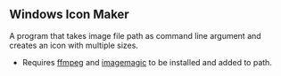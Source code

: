 ## Windows Icon Maker
A program that takes image file path as command line argument and creates an icon with multiple sizes.
- Requires [ffmpeg](https://www.ffmpeg.org/) and [imagemagic](https://imagemagick.org/script/download.php) to be installed and added to path.
